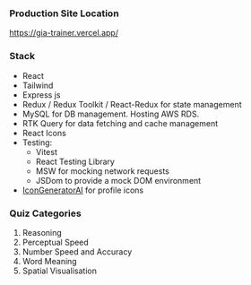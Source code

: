 ### Production Site Location

https://gia-trainer.vercel.app/

### Stack

- React
- Tailwind
- Express js
- Redux / Redux Toolkit / React-Redux for state management
- MySQL for DB management. Hosting AWS RDS.
- RTK Query for data fetching and cache management
- React Icons
- Testing:
  - Vitest
  - React Testing Library
  - MSW for mocking network requests
  - JSDom to provide a mock DOM environment
- [IconGeneratorAI](https://www.icongeneratorai.com/generate) for profile icons

### Quiz Categories

1. Reasoning
2. Perceptual Speed
3. Number Speed and Accuracy
4. Word Meaning
5. Spatial Visualisation
